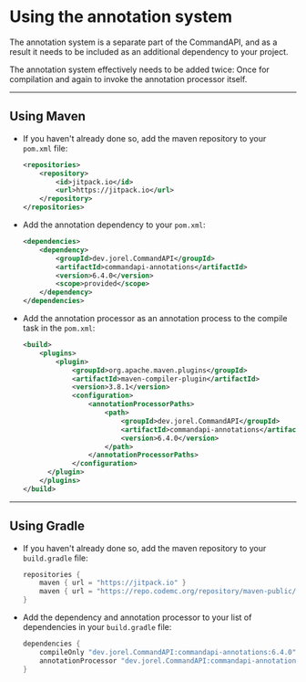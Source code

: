 # Using the annotation system

The annotation system is a separate part of the CommandAPI, and as a result it needs to be included as an additional dependency to your project. 

The annotation system effectively needs to be added twice: Once for compilation and again to invoke the annotation processor itself.

-----

## Using Maven

- If you haven't already done so, add the maven repository to your `pom.xml` file:

  ```xml
  <repositories>
      <repository>
          <id>jitpack.io</id>
          <url>https://jitpack.io</url>
      </repository>
  </repositories>
  ```

- Add the annotation dependency to your `pom.xml`:

  ```xml
  <dependencies>
      <dependency>
          <groupId>dev.jorel.CommandAPI</groupId>
          <artifactId>commandapi-annotations</artifactId>
          <version>6.4.0</version>
          <scope>provided</scope>
      </dependency>
  </dependencies>
  ```

- Add the annotation processor as an annotation process to the compile task in the `pom.xml`:

  ```xml
  <build>
      <plugins>
          <plugin>
              <groupId>org.apache.maven.plugins</groupId>
              <artifactId>maven-compiler-plugin</artifactId>
              <version>3.8.1</version>
              <configuration>
                  <annotationProcessorPaths>
                      <path>
                          <groupId>dev.jorel.CommandAPI</groupId>
                          <artifactId>commandapi-annotations</artifactId>
                          <version>6.4.0</version>
                      </path>
                  </annotationProcessorPaths>
              </configuration>
        </plugin>
      </plugins>
  </build>
  ```

-----

## Using Gradle

- If you haven't already done so, add the maven repository to your `build.gradle` file:

  ```gradle
  repositories {
      maven { url = "https://jitpack.io" }
      maven { url = "https://repo.codemc.org/repository/maven-public/" }
  }
  ```

- Add the dependency and annotation processor to your list of dependencies in your `build.gradle` file:

  ```gradle
  dependencies {
      compileOnly "dev.jorel.CommandAPI:commandapi-annotations:6.4.0"
      annotationProcessor "dev.jorel.CommandAPI:commandapi-annotations:6.4.0"
  }
  ```

  